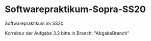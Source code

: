 # Softwarepraktikum-Sopra-SS20
Softwarepraktikum im SS20

Korrektur der Aufgabe 3.2 bitte in Branch: "AbgabeBranch"
